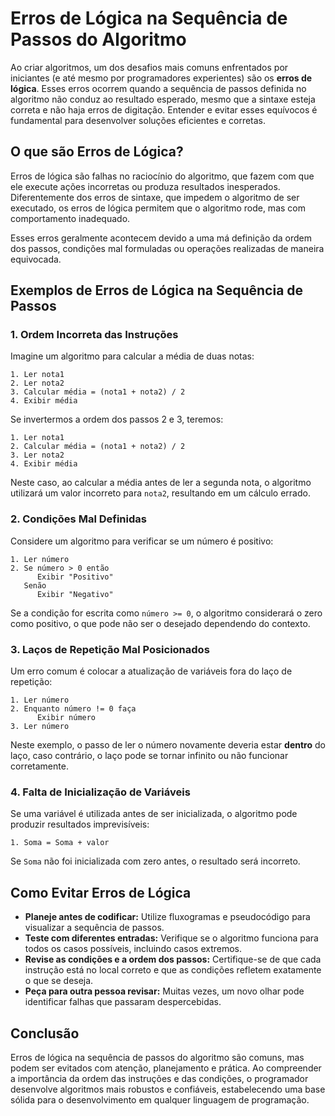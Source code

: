 
# Erros de Lógica na Sequência de Passos do Algoritmo

Ao criar algoritmos, um dos desafios mais comuns enfrentados por iniciantes (e até mesmo por programadores experientes) são os **erros de lógica**. Esses erros ocorrem quando a sequência de passos definida no algoritmo não conduz ao resultado esperado, mesmo que a sintaxe esteja correta e não haja erros de digitação. Entender e evitar esses equívocos é fundamental para desenvolver soluções eficientes e corretas.

## O que são Erros de Lógica?

Erros de lógica são falhas no raciocínio do algoritmo, que fazem com que ele execute ações incorretas ou produza resultados inesperados. Diferentemente dos erros de sintaxe, que impedem o algoritmo de ser executado, os erros de lógica permitem que o algoritmo rode, mas com comportamento inadequado.

Esses erros geralmente acontecem devido a uma má definição da ordem dos passos, condições mal formuladas ou operações realizadas de maneira equivocada.

## Exemplos de Erros de Lógica na Sequência de Passos

### 1. Ordem Incorreta das Instruções

Imagine um algoritmo para calcular a média de duas notas:

```pseudocode
1. Ler nota1
2. Ler nota2
3. Calcular média = (nota1 + nota2) / 2
4. Exibir média
```

Se invertermos a ordem dos passos 2 e 3, teremos:

```pseudocode
1. Ler nota1
2. Calcular média = (nota1 + nota2) / 2
3. Ler nota2
4. Exibir média
```

Neste caso, ao calcular a média antes de ler a segunda nota, o algoritmo utilizará um valor incorreto para `nota2`, resultando em um cálculo errado.

### 2. Condições Mal Definidas

Considere um algoritmo para verificar se um número é positivo:

```pseudocode
1. Ler número
2. Se número > 0 então
      Exibir "Positivo"
   Senão
      Exibir "Negativo"
```

Se a condição for escrita como `número >= 0`, o algoritmo considerará o zero como positivo, o que pode não ser o desejado dependendo do contexto.

### 3. Laços de Repetição Mal Posicionados

Um erro comum é colocar a atualização de variáveis fora do laço de repetição:

```pseudocode
1. Ler número
2. Enquanto número != 0 faça
      Exibir número
3. Ler número
```

Neste exemplo, o passo de ler o número novamente deveria estar **dentro** do laço, caso contrário, o laço pode se tornar infinito ou não funcionar corretamente.

### 4. Falta de Inicialização de Variáveis

Se uma variável é utilizada antes de ser inicializada, o algoritmo pode produzir resultados imprevisíveis:

```pseudocode
1. Soma = Soma + valor
```

Se `Soma` não foi inicializada com zero antes, o resultado será incorreto.

## Como Evitar Erros de Lógica

- **Planeje antes de codificar:** Utilize fluxogramas e pseudocódigo para visualizar a sequência de passos.
- **Teste com diferentes entradas:** Verifique se o algoritmo funciona para todos os casos possíveis, incluindo casos extremos.
- **Revise as condições e a ordem dos passos:** Certifique-se de que cada instrução está no local correto e que as condições refletem exatamente o que se deseja.
- **Peça para outra pessoa revisar:** Muitas vezes, um novo olhar pode identificar falhas que passaram despercebidas.

## Conclusão

Erros de lógica na sequência de passos do algoritmo são comuns, mas podem ser evitados com atenção, planejamento e prática. Ao compreender a importância da ordem das instruções e das condições, o programador desenvolve algoritmos mais robustos e confiáveis, estabelecendo uma base sólida para o desenvolvimento em qualquer linguagem de programação.
```
